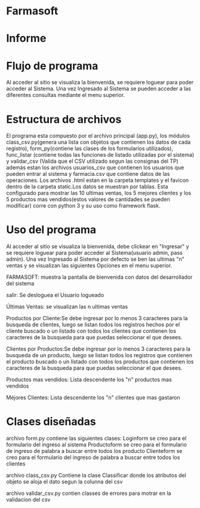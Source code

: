 # Farmasoft

# Informe

# Flujo de programa

Al acceder al sitio se visualiza la bienvenida, se requiere loguear para poder acceder al Sistema. Una vez Ingresado al Sistema se pueden acceder a las diferentes consultas mediante el menu superior.

# Estructura de archivos

El programa esta compuesto por el archivo principal (app.py), los módulos class_csv.py(genera una lista con objetos que contienen los datos de cada registro), form_py(contiene las clases de los formularios utilizados), func_listar (contiene todas las funciones de listado utilizadas por el sistema) y validar_csv (Valida que el CSV utilizado segun las consignas del TP) además estan los archivos usuarios_csv que contienen los usuarios que pueden entrar al sistema y farmacia.csv que contiene datos de las operaciones. Los archivos .html estan en la carpeta templates y el favicon dentro de la carpeta static.Los datos se muestran por tablas. Esta configurado para mostrar las 10 ultimas ventas, los 5 mejores clientes y los 5 productos mas vendidos(estos valores de cantidades se pueden modificar)
corre con python 3 y su uso como framework flask.

# Uso del programa

Al acceder al sitio se visualiza la bienvenida, debe clickear en "Ingresar" y se requiere loguear para poder acceder al Sistema(usuario admin, pass admin).
Una vez Ingresado al Sistema por defecto se ben las ultimas "n" ventas y se visualizan las siguientes Opciones en el menu superior.

FARMASOFT: muestra la pantalla de bienvenida con datos del desarrollador del sistema

salir: Se desloguea el Usuario logueado

Últimas Ventas: se visualizan las n ultimas ventas

Productos por Cliente:Se debe ingresar por lo menos 3 caracteres para la busqueda de clientes, luego se listan todos los registros hechos por el cliente buscado o un listado con todos los clientes que contienen los caracteres de la busqueda para que puedas seleccionar el que desees.

Clientes por Productos:Se debe ingresar por lo menos 3 caracteres para la busqueda de un producto, luego se listan todos los registros que contienen el producto buscado o un listado con todos los productos que contienen los caracteres de la busqueda para que puedas seleccionar el que desees.

Productos mas vendidos: Lista descendente los "n" productos mas vendidos

Méjores Clientes: Lista descendente los "n" clientes que mas gastaron

# Clases diseñadas

archivo form.py contiene las siguientes clases:
Loginform se creo para el formulario del ingreso al sistema
Productoform se creo para el formulario de ingreso de palabra a buscar entre todos los producto
Clienteform se creo para el formulario del ingreso de palabra a buscar entre todos los clientes

archivo class_csv.py
Contiene la clase Classificar donde los atributos del objeto se aloja el dato segun la colunna del csv

archivo validar_csv.py
contien classes de errores para motrar en la validacion del csv




